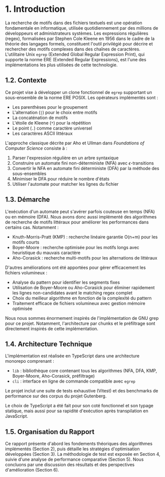 # 1. Introduction

La recherche de motifs dans des fichiers textuels est une opération fondamentale en informatique, utilisée quotidiennement par des millions de développeurs et administrateurs systèmes. Les expressions régulières (regex), formalisées par Stephen Cole Kleene en 1956 dans le cadre de la théorie des langages formels, constituent l'outil privilégié pour décrire et rechercher des motifs complexes dans des chaînes de caractères. L'utilitaire Unix `egrep` (Extended Global Regular Expression Print), qui supporte la norme ERE (Extended Regular Expressions), est l'une des implémentations les plus utilisées de cette technologie.

## 1.2. Contexte

Ce projet vise à développer un clone fonctionnel de `egrep` supportant un sous-ensemble de la norme ERE POSIX. Les opérateurs implémentés sont :

- Les parenthèses pour le groupement
- L'alternation (`|`) pour le choix entre motifs
- La concaténation de motifs
- L'étoile de Kleene (`*`) pour la répétition
- Le point (`.`) comme caractère universel
- Les caractères ASCII littéraux

L'approche classique décrite par Aho et Ullman dans *Foundations of Computer Science* consiste à :

1. Parser l'expression régulière en un arbre syntaxique
2. Construire un automate fini non-déterministe (NFA) avec $\epsilon$-transitions
3. Convertir le NFA en automate fini déterministe (DFA) par la méthode des sous-ensembles
4. Minimiser le DFA pour réduire le nombre d'états
5. Utiliser l'automate pour matcher les lignes du fichier

## 1.3. Démarche

L'exécution d'un automate peut s'avérer parfois couteuse en temps (NFA) ou en mémoire (DFA). Nous avons donc aussi implémenté des algorithmes de recherche de motifs littéraux pour améliorer les performances dans certains cas. Notamment :

- Knuth-Morris-Pratt (KMP) : recherche linéaire garantie O(n+m) pour les motifs courts
- Boyer-Moore : recherche optimisée pour les motifs longs avec heuristique du mauvais caractère
- Aho-Corasick : recherche multi-motifs pour les alternations de littéraux

D'autres améliorations ont été apportées pour gérer efficacement les fichiers volumineux :

- Analyse du pattern pour identifier les segments fixes
- Utilisation de Boyer-Moore ou Aho-Corasick pour éliminer rapidement les lignes non-candidates avant le matching regex complet
- Choix du meilleur algorithme en fonction de la complexité du pattern
- Traitement efficace de fichiers volumineux avec gestion mémoire optimisée

Nous nous sommes énormement inspirés de l'implémentation de GNU grep pour ce projet. Notamment, l'architecture par chunks et le préfiltrage sont directement inspirés de cette implémentation.

## 1.4. Architecture Technique

L'implémentation est réalisée en TypeScript dans une architecture monorepo comprenant :

- `lib` : bibliothèque core contenant tous les algorithmes (NFA, DFA, KMP, Boyer-Moore, Aho-Corasick, préfiltrage)
- `cli` : interface en ligne de commande compatible avec `egrep`

Le projet inclut une suite de tests exhaustive (Vitest) et des benchmarks de performance sur des corpus du projet Gutenberg.

Le choix de TypeScript a été fait pour son coté fonctionnel et son typage statique, mais aussi pour sa rapidité d'exécution après transpilation en JavaScript.

## 1.5. Organisation du Rapport

Ce rapport présente d'abord les fondements théoriques des algorithmes implémentés (Section 2), puis détaille les stratégies d'optimisation développées (Section 3). La méthodologie de test est exposée en Section 4, suivie d'une analyse de performance comparative (Section 5). Nous concluons par une discussion des résultats et des perspectives d'amélioration (Section 6).

